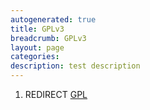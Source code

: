 ```yaml
---
autogenerated: true
title: GPLv3
breadcrumb: GPLv3
layout: page
categories: 
description: test description
---
```


1.  REDIRECT [GPL](GPL "wikilink")
